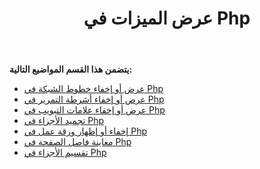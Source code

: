 ﻿---
title: عرض الميزات في Php
type: docs
weight: 10
url: /ar/java/display-features-in-php/
---
**يتضمن هذا القسم المواضيع التالية:**

- [عرض أو إخفاء خطوط الشبكة في Php](/cells/ar/java/display-or-hide-gridlines-in-php/)
- [عرض أو إخفاء أشرطة التمرير في Php](/cells/ar/java/display-or-hide-scroll-bars-in-php/)
- [عرض أو إخفاء علامات التبويب في Php](/cells/ar/java/display-or-hide-tabs-in-php/)
- [تجميد الأجزاء في Php](/cells/ar/java/freeze-panes-in-php/)
- [إخفاء أو إظهار ورقة عمل في Php](/cells/ar/java/hide-or-unhide-a-worksheet-in-php/)
- [معاينة فاصل الصفحة في Php](/cells/ar/java/page-break-preview-in-php/)
- [تقسيم الأجزاء في Php](/cells/ar/java/split-panes-in-php/)

